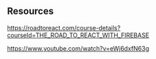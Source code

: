 ## Resources

https://roadtoreact.com/course-details?courseId=THE_ROAD_TO_REACT_WITH_FIREBASE

https://www.youtube.com/watch?v=eWj6dxfN63g
